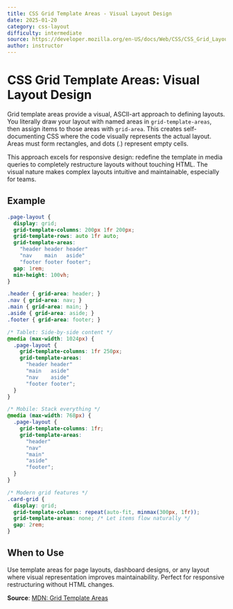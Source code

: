 ```yaml
---
title: CSS Grid Template Areas - Visual Layout Design
date: 2025-01-20
category: css-layout
difficulty: intermediate
source: https://developer.mozilla.org/en-US/docs/Web/CSS/CSS_Grid_Layout/Grid_Template_Areas
author: instructor
---
```


# CSS Grid Template Areas: Visual Layout Design

Grid template areas provide a visual, ASCII-art approach to defining layouts. You literally draw your layout with named areas in `grid-template-areas`, then assign items to those areas with `grid-area`. This creates self-documenting CSS where the code visually represents the actual layout. Areas must form rectangles, and dots (.) represent empty cells.

This approach excels for responsive design: redefine the template in media queries to completely restructure layouts without touching HTML. The visual nature makes complex layouts intuitive and maintainable, especially for teams.

## Example

```css
.page-layout {
  display: grid;
  grid-template-columns: 200px 1fr 200px;
  grid-template-rows: auto 1fr auto;
  grid-template-areas:
    "header header header"
    "nav    main   aside"
    "footer footer footer";
  gap: 1rem;
  min-height: 100vh;
}

.header { grid-area: header; }
.nav { grid-area: nav; }
.main { grid-area: main; }
.aside { grid-area: aside; }
.footer { grid-area: footer; }

/* Tablet: Side-by-side content */
@media (max-width: 1024px) {
  .page-layout {
    grid-template-columns: 1fr 250px;
    grid-template-areas:
      "header header"
      "main   aside"
      "nav    aside"
      "footer footer";
  }
}

/* Mobile: Stack everything */
@media (max-width: 768px) {
  .page-layout {
    grid-template-columns: 1fr;
    grid-template-areas:
      "header"
      "nav"
      "main"
      "aside"
      "footer";
  }
}

/* Modern grid features */
.card-grid {
  display: grid;
  grid-template-columns: repeat(auto-fit, minmax(300px, 1fr));
  grid-template-areas: none; /* Let items flow naturally */
  gap: 2rem;
}
```

## When to Use

Use template areas for page layouts, dashboard designs, or any layout where visual representation improves maintainability. Perfect for responsive restructuring without HTML changes.

**Source**: [MDN: Grid Template Areas](https://developer.mozilla.org/en-US/docs/Web/CSS/CSS_Grid_Layout/Grid_Template_Areas)

